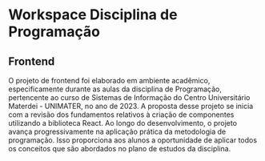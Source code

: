 # Workspace Disciplina de Programação

## Frontend
O projeto de frontend foi elaborado em ambiente acadêmico, especificamente durante as aulas da disciplina de Programação, pertencente ao curso de Sistemas de Informação do Centro Universitário Materdei - UNIMATER, no ano de 2023. A proposta desse projeto se inicia com a revisão dos fundamentos relativos à criação de componentes utilizando a biblioteca React. Ao longo do desenvolvimento, o projeto avança progressivamente na aplicação prática da metodologia de programação. Isso proporciona aos alunos a oportunidade de aplicar todos os conceitos que são abordados no plano de estudos da disciplina.

